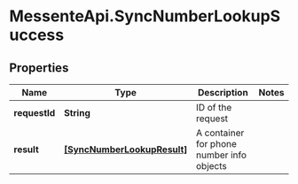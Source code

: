 # MessenteApi.SyncNumberLookupSuccess

## Properties

Name | Type | Description | Notes
------------ | ------------- | ------------- | -------------
**requestId** | **String** | ID of the request | 
**result** | [**[SyncNumberLookupResult]**](SyncNumberLookupResult.md) | A container for phone number info objects | 


